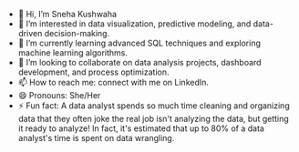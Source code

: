 - 👋 Hi, I’m Sneha Kushwaha
- 👀 I’m interested in data visualization, predictive modeling, and data-driven decision-making.
- 🌱 I’m currently learning advanced SQL techniques and exploring machine learning algorithms.
- 💞️ I’m looking to collaborate on data analysis projects, dashboard development, and process optimization.
- 📫 How to reach me: connect with me on LinkedIn.
- 😄 Pronouns: She/Her
- ⚡ Fun fact: A data analyst spends so much time cleaning and organizing data that they often joke the real job isn't analyzing the data, but getting it ready to analyze! In fact, it's estimated that up to 80% of a data analyst's time is spent on data wrangling.
<!---
sneha730-Thv/sneha730-Thv is a ✨ special ✨ repository because its `README.md` (this file) appears on your GitHub profile.
You can click the Preview link to take a look at your changes.
--->
